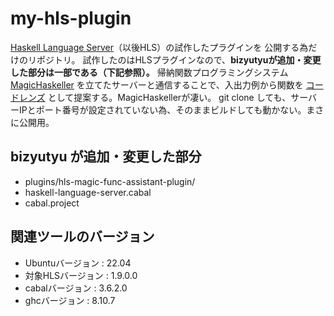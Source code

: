# my-hls-plugin

[Haskell Language Server](https://github.com/haskell/haskell-language-server/)（以後HLS）の試作したプラグインを 公開する為だけのリポジトリ。
試作したのはHLSプラグインなので、**bizyutyuが追加・変更した部分は一部である（下記参照）。**
帰納関数プログラミングシステム [MagicHaskeller](https://nautilus.cs.miyazaki-u.ac.jp/%7Eskata/MagicHaskeller.html/) を立てたサーバーと通信することで、入出力例から関数を [コードレンズ](https://learn.microsoft.com/en-us/visualstudio/ide/find-code-changes-and-other-history-with-codelens?view=vs-2022/) として提案する。MagicHaskellerが凄い。
git clone しても、サーバーIPとポート番号が設定されていない為、そのままビルドしても動かない。まさに公開用。

## bizyutyu が追加・変更した部分
- plugins/hls-magic-func-assistant-plugin/
- haskell-language-server.cabal
- cabal.project

## 関連ツールのバージョン
- Ubuntuバージョン : 22.04
- 対象HLSバージョン : 1.9.0.0
- cabalバージョン : 3.6.2.0
- ghcバージョン : 8.10.7

